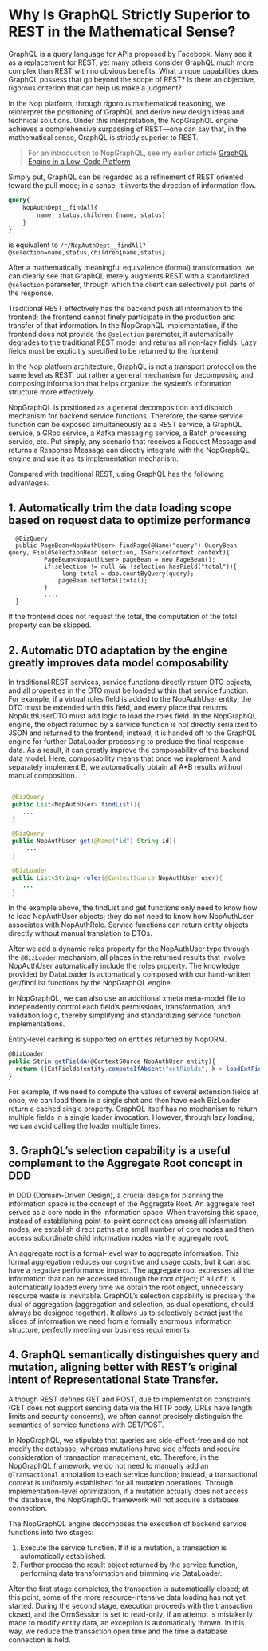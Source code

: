 # Why Is GraphQL Strictly Superior to REST in the Mathematical Sense?

GraphQL is a query language for APIs proposed by Facebook. Many see it as a replacement for REST, yet many others consider GraphQL much more complex than REST with no obvious benefits.
What unique capabilities does GraphQL possess that go beyond the scope of REST? Is there an objective, rigorous criterion that can help us make a judgment?

In the Nop platform, through rigorous mathematical reasoning, we reinterpret the positioning of GraphQL and derive new design ideas and technical solutions. Under this interpretation, the NopGraphQL engine achieves a comprehensive surpassing of REST—one can say that, in the mathematical sense, GraphQL is strictly superior to REST.

> For an introduction to NopGraphQL, see my earlier article [GraphQL Engine in a Low-Code Platform](https://zhuanlan.zhihu.com/p/589565334)

Simply put, GraphQL can be regarded as a refinement of REST oriented toward the pull mode; in a sense, it inverts the direction of information flow.

```graphql
query{
    NopAuthDept__findAll{
        name, status,children {name, status}
    }
}
```

is equivalent to `/r/NopAuthDept__findAll?@selection=name,status,children{name,status}`

After a mathematically meaningful equivalence (formal) transformation, we can clearly see that GraphQL merely augments REST with a standardized `@selection` parameter, through which the client can selectively pull parts of the response.

Traditional REST effectively has the backend push all information to the frontend; the frontend cannot finely participate in the production and transfer of that information. In the NopGraphQL implementation, if the frontend does not provide the `@selection` parameter, it automatically degrades to the traditional REST model and returns all non-lazy fields. Lazy fields must be explicitly specified to be returned to the frontend.

In the Nop platform architecture, GraphQL is not a transport protocol on the same level as REST, but rather a general mechanism for decomposing and composing information that helps organize the system’s information structure more effectively.

NopGraphQL is positioned as a general decomposition and dispatch mechanism for backend service functions. Therefore, the same service function can be exposed simultaneously as a REST service, a GraphQL service, a GRpc service, a Kafka messaging service, a Batch processing service, etc. Put simply, any scenario that receives a Request Message and returns a Response Message can directly integrate with the NopGraphQL engine and use it as its implementation mechanism.

Compared with traditional REST, using GraphQL has the following advantages:

## 1. Automatically trim the data loading scope based on request data to optimize performance

```
  @BizQuery
  public PageBean<NopAuthUser> findPage(@Name("query") QueryBean query, FieldSelectionBean selection, IServiceContext context){
          PageBean<NopAuthUser> pageBean = new PageBean();
          if(selection != null && !selection.hasField("total")){
               long total = dao.countByQuery(query);
              pageBean.setTotal(total);
          }
          ....
  }
```

If the frontend does not request the total, the computation of the total property can be skipped.

## 2. Automatic DTO adaptation by the engine greatly improves data model composability

In traditional REST services, service functions directly return DTO objects, and all properties in the DTO must be loaded within that service function. For example, if a virtual roles field is added to the NopAuthUser entity, the DTO must be extended with this field, and every place that returns NopAuthUserDTO must add logic to load the roles field.
In the NopGraphQL engine, the object returned by a service function is not directly serialized to JSON and returned to the frontend; instead, it is handed off to the GraphQL engine for further DataLoader processing to produce the final response data. As a result, it can greatly improve the composability of the backend data model. Here, composability means that once we implement A and separately implement B, we automatically obtain all A*B results without manual composition.

```java

 @BizQuery
 public List<NopAuthUser> findList(){
    ...
 }

 @BizQuery
 public NopAuthUser get(@Name("id") String id){
     ...
 }

 @BizLoader
 public List<String> roles(@ContextSource NopAuthUser user){
    ...
 }
```

In the example above, the findList and get functions only need to know how to load NopAuthUser objects; they do not need to know how NopAuthUser associates with NopAuthRole. Service functions can return entity objects directly without manual translation to DTOs.

After we add a dynamic roles property for the NopAuthUser type through the `@BizLoader` mechanism, all places in the returned results that involve NopAuthUser automatically include the roles property. The knowledge provided by DataLoader is automatically composed with our hand-written get/findList functions by the NopGraphQL engine.

In NopGraphQL, we can also use an additional xmeta meta-model file to independently control each field’s permissions, transformation, and validation logic, thereby simplifying and standardizing service function implementations.

Entity-level caching is supported on entities returned by NopORM.

```javascript
@BizLoader
public Strin getFieldA(@ContextSOurce NopAuthUser entity){
  return ((ExtFields)entity.computeIfAbsent("extFields", k-> loadExtFields(entity))).getFieldA();
}
```

For example, if we need to compute the values of several extension fields at once, we can load them in a single shot and then have each BizLoader return a cached single property. GraphQL itself has no mechanism to return multiple fields in a single loader invocation. However, through lazy loading, we can avoid calling the loader multiple times.

## 3. GraphQL’s selection capability is a useful complement to the Aggregate Root concept in DDD

In DDD (Domain-Driven Design), a crucial design for planning the information space is the concept of the Aggregate Root. An aggregate root serves as a core node in the information space. When traversing this space, instead of establishing point-to-point connections among all information nodes, we establish direct paths at a small number of core nodes and then access subordinate child information nodes via the aggregate root.

An aggregate root is a formal-level way to aggregate information. This formal aggregation reduces our cognitive and usage costs, but it can also have a negative performance impact. The aggregate root expresses all the information that can be accessed through the root object; if all of it is automatically loaded every time we obtain the root object, unnecessary resource waste is inevitable. GraphQL’s selection capability is precisely the dual of aggregation (aggregation and selection, as dual operations, should always be designed together). It allows us to selectively extract just the slices of information we need from a formally enormous information structure, perfectly meeting our business requirements.

## 4. GraphQL semantically distinguishes query and mutation, aligning better with REST’s original intent of Representational State Transfer.

Although REST defines GET and POST, due to implementation constraints (GET does not support sending data via the HTTP body, URLs have length limits and security concerns), we often cannot precisely distinguish the semantics of service functions with GET/POST.

In NopGraphQL, we stipulate that queries are side-effect-free and do not modify the database, whereas mutations have side effects and require consideration of transaction management, etc. Therefore, in the NopGraphQL framework, we do not need to manually add an `@Transactional` annotation to each service function; instead, a transactional context is uniformly established for all mutation operations. Through implementation-level optimization, if a mutation actually does not access the database, the NopGraphQL framework will not acquire a database connection.

The NopGraphQL engine decomposes the execution of backend service functions into two stages:

1. Execute the service function. If it is a mutation, a transaction is automatically established.
2. Further process the result object returned by the service function, performing data transformation and trimming via DataLoader.

After the first stage completes, the transaction is automatically closed; at this point, some of the more resource-intensive data loading has not yet started. During the second stage, execution proceeds with the transaction closed, and the OrmSession is set to read-only; if an attempt is mistakenly made to modify entity data, an exception is automatically thrown. In this way, we reduce the transaction open time and the time a database connection is held.
<!-- SOURCE_MD5:651d2de914a504a7fb29d091146b19d6-->
